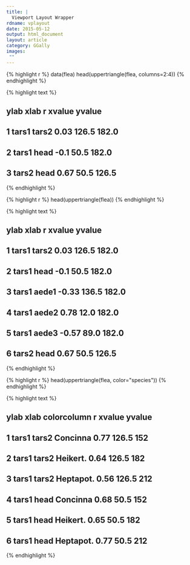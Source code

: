 ```yaml
---
title: |
  Viewport Layout Wrapper
rdname: vplayout
date: 2015-05-12
output: html_document
layout: article
category: GGally
images:
 ""
---
```





{% highlight r %}
data(flea)
head(uppertriangle(flea, columns=2:4))
{% endhighlight %}



{% highlight text %}
##    ylab  xlab    r xvalue yvalue
## 1 tars1 tars2 0.03  126.5  182.0
## 2 tars1  head -0.1   50.5  182.0
## 3 tars2  head 0.67   50.5  126.5
{% endhighlight %}



{% highlight r %}
head(uppertriangle(flea))
{% endhighlight %}



{% highlight text %}
##    ylab  xlab     r xvalue yvalue
## 1 tars1 tars2  0.03  126.5  182.0
## 2 tars1  head  -0.1   50.5  182.0
## 3 tars1 aede1 -0.33  136.5  182.0
## 4 tars1 aede2  0.78   12.0  182.0
## 5 tars1 aede3 -0.57   89.0  182.0
## 6 tars2  head  0.67   50.5  126.5
{% endhighlight %}



{% highlight r %}
head(uppertriangle(flea, color="species"))
{% endhighlight %}



{% highlight text %}
##    ylab  xlab colorcolumn    r xvalue yvalue
## 1 tars1 tars2    Concinna 0.77  126.5    152
## 2 tars1 tars2    Heikert. 0.64  126.5    182
## 3 tars1 tars2   Heptapot. 0.56  126.5    212
## 4 tars1  head    Concinna 0.68   50.5    152
## 5 tars1  head    Heikert. 0.65   50.5    182
## 6 tars1  head   Heptapot. 0.77   50.5    212
{% endhighlight %}